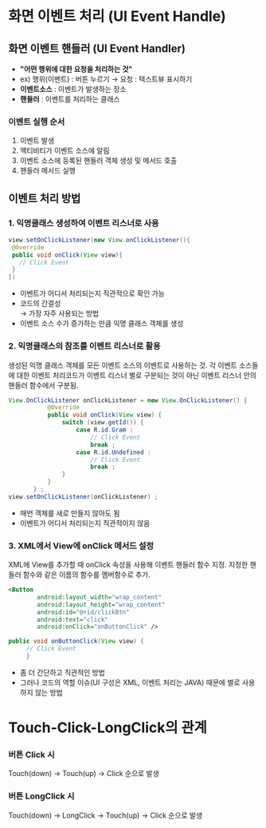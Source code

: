 # 화면 이벤트 처리 (UI Event Handle)  
## 화면 이벤트 핸들러 (UI Event Handler)  
* **"어떤 행위에 대한 요청을 처리하는 것"**
* ex) 행위(이벤트) : 버튼 누르기 → 요청 : 텍스트뷰 표시하기  
* **이벤트소스** : 이벤트가 발생하는 장소
* **핸들러** : 이벤트를 처리하는 클래스 

### 이벤트 실행 순서
1) 이벤트 발생
2) 액티비티가 이벤트 소스에 알림
3) 이벤트 소스에 등록된 핸들러 객체 생성 및 메서드 호출
4) 핸들러 메서드 실행

## 이벤트 처리 방법
### 1. 익명클래스 생성하여 이벤트 리스너로 사용
 ```java
 view.setOnClickListener(new View.onClickListener(){
  @Override
  public void onClick(View view){
    // Click Event
  }
})
 ```
 * 이벤트가 어디서 처리되는지 직관적으로 확인 가능
 * 코드의 간결성  
 → 가장 자주 사용되는 방법
 *  이벤트 소스 수가 증가하는 만큼 익명 클래스 객체를 생성
 

### 2. 익명클래스의 참조를 이벤트 리스너로 활용

생성된 익명 클래스 객체를 모든 이벤트 소스의 이벤트로 사용하는 것. 각 이벤트 소스들에 대한 이벤트 처리코드가 이벤트 리스너 별로 구분되는 것이 아닌 이벤트 리스너 안의 핸들러 함수에서 구분됨.
 ```java
 View.OnClickListener onClickListener = new View.OnClickListener() {
            @Override
            public void onClick(View view) {
                switch (view.getId()) {
                    case R.id.Gram :
                        // Click Event
                        break ;
                    case R.id.Undefined :
                        // Click Event
                        break ;
                }
            }
        } ;
 view.setOnClickListener(onClickListener) ;
 ```

 * 매번 객체를 새로 만들지 않아도 됨
 * 이벤트가 어디서 처리되는지 직관적이지 않음

### 3. XML에서 View에 onClick 메서드 설정
 XML에 View를 추가할 때 onClick 속성을 사용해 이벤트 핸들러 함수 지정. 지정한 핸들러 함수와 같은 이름의 함수를 멤버함수로 추가.
``` xml
<Button
        android:layout_width="wrap_content"
        android:layout_height="wrap_content"
        android:id="@+id/clickBtn"
        android:text="click"
        android:onClick="onButtonClick" />
```

```java
public void onButtonClick(View view) { 
     // Click Event
     }   
```

* 좀 더 간단하고 직관적인 방법
* 그러나 코드의 역할 이슈(UI 구성은 XML, 이벤트 처리는 JAVA) 때문에 별로 사용하지 않는 방법


# Touch-Click-LongClick의 관계

### 버튼 Click 시
Touch(down) → Touch(up) → Click 순으로 발생

### 버튼 LongClick 시
Touch(down) → LongClick → Touch(up) → Click 순으로 발생
